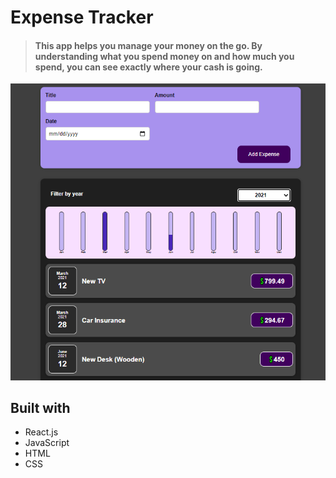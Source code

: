 # Expense Tracker 

> #### This app helps you manage your money on the go. By understanding what you spend money on and how much you spend, you can see exactly where your cash is going.


![preview img](Preview.PNG)


## Built with

- React.js
- JavaScript
- HTML
- CSS

<!-- ## Live Demo

[Live Demo Link]() -->

